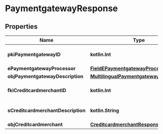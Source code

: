 
# PaymentgatewayResponse

## Properties
| Name | Type | Description | Notes |
| ------------ | ------------- | ------------- | ------------- |
| **pkiPaymentgatewayID** | **kotlin.Int** | The unique ID of the Paymentgateway |  |
| **ePaymentgatewayProcessor** | [**FieldEPaymentgatewayProcessor**](FieldEPaymentgatewayProcessor.md) |  |  |
| **objPaymentgatewayDescription** | [**MultilingualPaymentgatewayDescription**](MultilingualPaymentgatewayDescription.md) |  |  |
| **fkiCreditcardmerchantID** | **kotlin.Int** | The unique ID of the Creditcardmerchant |  [optional] |
| **sCreditcardmerchantDescription** | **kotlin.String** | The description of the Creditcardmerchant |  [optional] |
| **objCreditcardmerchant** | [**CreditcardmerchantResponseCompound**](CreditcardmerchantResponseCompound.md) |  |  [optional] |




